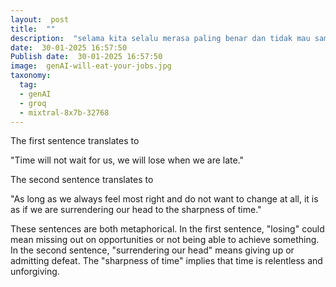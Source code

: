 ```yaml
---
layout:  post
title:  ""
description:  "selama kita selalu merasa paling benar dan tidak mau sama sekali berubah maka seperti menyerahkan kepala sendiri oleh tajamnya sabetan waktu"
date:  30-01-2025 16:57:50
Publish date:  30-01-2025 16:57:50
image:  genAI-will-eat-your-jobs.jpg
taxonomy:
  tag:
  - genAI
  - groq
  - mixtral-8x7b-32768
---
```

The first sentence translates to

"Time will not wait for us, we will lose when we are late."

The second sentence translates to

"As long as we always feel most right and do not want to change at all, it is as if we are surrendering our head to the sharpness of time."

These sentences are both metaphorical. In the first sentence, "losing" could mean missing out on opportunities or not being able to achieve something. In the second sentence, "surrendering our head" means giving up or admitting defeat. The "sharpness of time" implies that time is relentless and unforgiving.
